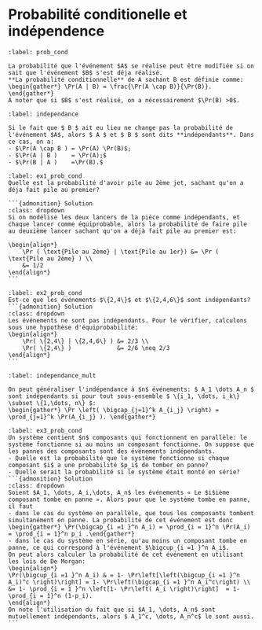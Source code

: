 # Probabilité conditionelle et indépendence

````{prf:definition} Probabilité conditionnelle
:label: prob_cond

La probabilité que l'événement $A$ se réalise peut être modifiée si on sait que l'événement $B$ s'est déja réalisé.
**La probabilité conditionnelle** de A sachant B est définie comme:
\begin{gather*} \Pr(A | B) = \frac{\Pr(A \cap B)}{\Pr(B)}. \end{gather*}
A noter que si $B$ s'est réalisé, on a nécessairement $\Pr(B) >0$.
````

````{prf:definition} Indépendance
:label: independance

Si le fait que $ B $ ait eu lieu ne change pas la probabilité de l'événement $A$, alors $ A $ et $ B $ sont dits **indépendants**. Dans ce cas, on a:
- $\Pr(A \cap B ) = \Pr(A) \Pr(B)$; 
- $\Pr(A | B )    = \Pr(A);$
- $\Pr(B | A )    =\Pr(B).$
````

````{prf:example} Deux jets d'une pièce
:label: ex1_prob_cond
Quelle est la probabilité d'avoir pile au 2ème jet, sachant qu'on a déja fait pile au premier?    

```{admonition} Solution
:class: dropdown
Si on modélise les deux lancers de la pièce comme indépendants, et chaque lancer comme équiprobable, alors la probabilité de faire pile au deuxième lancer sachant qu'on a déjà fait pile au premier est:

\begin{align*}
    \Pr ( \text{Pile au 2ème} | \text{Pile au 1er}) &= \Pr ( \text{Pile au 2ème} ) \\
    &= 1/2
\end{align*} 
```
````

````{prf:example} Jet de dé
:label: ex2_prob_cond
Est-ce que les événements $\{2,4\}$ et $\{2,4,6\}$ sont indépendants?
```{admonition} Solution
:class: dropdown
Les événements ne sont pas indépendants. Pour le vérifier, calculons sous une hypothèse d'équiprobabilité: 
\begin{align*}
    \Pr( \{2,4\} | \{2,4,6\} ) &= 2/3 \\
    \Pr( \{2,4\} )             &= 2/6 \neq 2/3
\end{align*}
```
````

````{prf:definition} Indépendance entre $n$ évènement
:label: independance_mult

On peut généraliser l'indépendance à $n$ événements: $ A_1 \dots A_n $ sont indépendants si pour tout sous-ensemble $ \{i_1, \dots, i_k\} \subset \{1,\dots, n\} $:
\begin{gather*} \Pr \left( \bigcap_{j=1}^k A_{i_j} \right) = \prod_{j=1}^k \Pr(A_{i_j} ). \end{gather*}
````

````{prf:example} Système redondant
:label: ex3_prob_cond
Un système contient $n$ composants qui fonctionnent en parallèle: le système fonctionne si au moins un composant fonctionne. On suppose que les pannes des composants sont des événements indépendants.
- Quelle est la probabilité que le système fonctionne si chaque composant $i$ a une probabilité $p_i$ de tomber en panne? 
- Quelle serait la probabilité si le système était monté en série?
```{admonition} Solution
:class: dropdown
Soient $A_1, \dots, A_i,\dots, A_n$ les événements « Le $i$ième composant tombe en panne ». Alors pour que le système tombe en panne, il faut 
- dans le cas du système en parallèle, que tous les composants tombent simultanément en panne. La probabilité de cet événement est donc
\begin{gather*} \Pr(\bigcap_{i =1 }^n A_i) = \prod_{i = 1}^n \Pr(A_i) = \prod_{i = 1}^n p_i .\end{gather*}
- dans le cas du système en série, qu'au moins un composant tombe en panne, ce qui correspond à l'événement $\bigcup_{i =1 }^n A_i$.
On peut alors calculer la probabilité de cet événement en utilisant les lois de De Morgan:
\begin{align*}
\Pr(\bigcup_{i =1 }^n A_i) & = 1- \Pr\left[\left(\bigcup_{i =1 }^n A_i)^c \right)\right] = 1- \Pr\left(\bigcap_{i =1 }^n A_i^c\right) \\
&= 1- \prod_{i = 1 }^n \left[1- \Pr\left( A_i \right)\right]  = 1- \prod_{i = 1}^n (1-p_i).
\end{align*}
On note l'utilisation du fait que si $A_1, \dots, A_n$ sont mutuellement indépendants, alors $ A_1^c, \dots, A_n^c$ le sont aussi.
```
````
